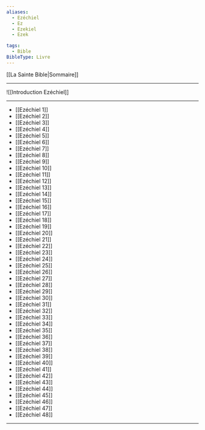 ```yaml
---
aliases:
  - Ezéchiel
  - Ez
  - Ezekiel
  - Ezek

tags:
  - Bible
BibleType: Livre
---
```

[[La Sainte Bible|Sommaire]]

---

![[Introduction Ezéchiel]]

---
- [[Ezéchiel 1]] 
- [[Ezéchiel 2]] 
- [[Ezéchiel 3]] 
- [[Ezéchiel 4]] 
- [[Ezéchiel 5]] 
- [[Ezéchiel 6]] 
- [[Ezéchiel 7]] 
- [[Ezéchiel 8]] 
- [[Ezéchiel 9]] 
- [[Ezéchiel 10]] 
- [[Ezéchiel 11]] 
- [[Ezéchiel 12]] 
- [[Ezéchiel 13]] 
- [[Ezéchiel 14]] 
- [[Ezéchiel 15]] 
- [[Ezéchiel 16]] 
- [[Ezéchiel 17]] 
- [[Ezéchiel 18]] 
- [[Ezéchiel 19]] 
- [[Ezéchiel 20]] 
- [[Ezéchiel 21]] 
- [[Ezéchiel 22]] 
- [[Ezéchiel 23]] 
- [[Ezéchiel 24]] 
- [[Ezéchiel 25]] 
- [[Ezéchiel 26]] 
- [[Ezéchiel 27]] 
- [[Ezéchiel 28]] 
- [[Ezéchiel 29]] 
- [[Ezéchiel 30]] 
- [[Ezéchiel 31]] 
- [[Ezéchiel 32]] 
- [[Ezéchiel 33]] 
- [[Ezéchiel 34]] 
- [[Ezéchiel 35]] 
- [[Ezéchiel 36]] 
- [[Ezéchiel 37]] 
- [[Ezéchiel 38]] 
- [[Ezéchiel 39]] 
- [[Ezéchiel 40]] 
- [[Ezéchiel 41]] 
- [[Ezéchiel 42]] 
- [[Ezéchiel 43]] 
- [[Ezéchiel 44]] 
- [[Ezéchiel 45]] 
- [[Ezéchiel 46]] 
- [[Ezéchiel 47]] 
- [[Ezéchiel 48]] 


---

